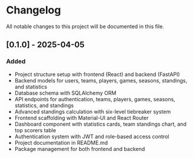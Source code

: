 # Changelog

All notable changes to this project will be documented in this file.

## [0.1.0] - 2025-04-05

### Added
- Project structure setup with frontend (React) and backend (FastAPI)
- Backend models for users, teams, players, games, seasons, standings, and statistics
- Database schema with SQLAlchemy ORM
- API endpoints for authentication, teams, players, games, seasons, statistics, and standings
- Advanced standings calculation with six-level tiebreaker system
- Frontend scaffolding with Material-UI and React Router
- Dashboard component with statistics cards, team standings chart, and top scorers table
- Authentication system with JWT and role-based access control
- Project documentation in README.md
- Package management for both frontend and backend
